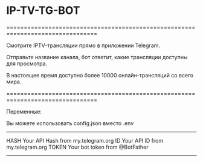 # IP-TV-TG-BOT

================================================================================

Смотрите IPTV-трансляции прямо в приложении Telegram.

Отправьте название канала, бот ответит, какие трансляции доступны для просмотра.

В настоящее время доступно более 10000 онлайн-трансляций со всего мира.

================================================================================

Переменные:

Вы можете использовать config.json вместо .env

-----------------------------------------

HASH Your API Hash from my.telegram.org
ID Your API ID from my.telegram.org
TOKEN Your bot token from @BotFather

-----------------------------------------

